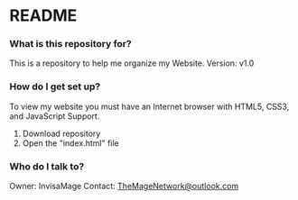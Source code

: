 # README #

### What is this repository for? ###

This is a repository to help me organize my Website.
Version: v1.0

### How do I get set up? ###

To view my website you must have an Internet browser with HTML5, CSS3, and JavaScript Support.

1) Download repository
2) Open the "index.html" file

### Who do I talk to? ###

Owner: InvisaMage
Contact: TheMageNetwork@outlook.com
